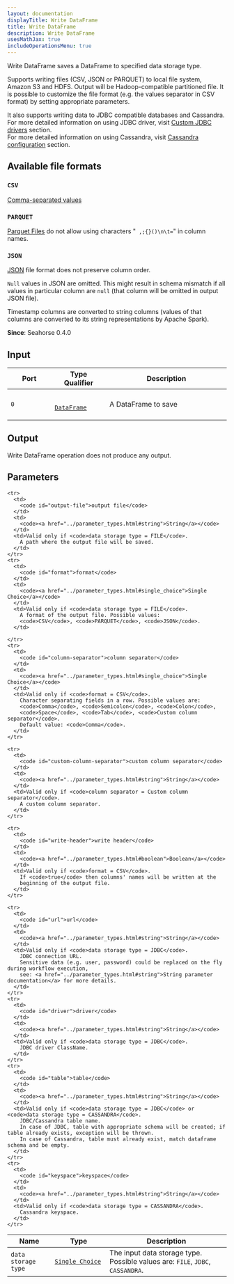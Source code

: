 ```yaml
---
layout: documentation
displayTitle: Write DataFrame
title: Write DataFrame
description: Write DataFrame
usesMathJax: true
includeOperationsMenu: true
---
```


Write DataFrame saves a DataFrame to specified data storage type.

Supports writing files (CSV, JSON or PARQUET) to local file system, Amazon S3 and HDFS.
Output will be Hadoop-compatible partitioned file.
It is possible to customize the file format (e.g. the values separator in CSV format)
by setting appropriate parameters.

It also supports writing data to JDBC compatible databases and Cassandra. <BR/>
For more detailed information on using JDBC driver, visit
[Custom JDBC drivers](../workflowexecutor.html#custom-jdbc-drivers) section. <BR/>
For more detailed information on using Cassandra, visit
[Cassandra configuration](../workflowexecutor.html#cassandra-configuration) section.


## Available file formats

### `CSV`
<a target="_blank" href="https://en.wikipedia.org/wiki/Comma-separated_values">Comma-separated values</a>

### `PARQUET`
<a target="_blank" href="http://spark.apache.org/docs/latest/sql-programming-guide.html#parquet-files">Parquet Files</a>
do not allow using characters "` ,;{}()\n\t=`" in column names.

### `JSON`
<a target="_blank" href="https://en.wikipedia.org/wiki/JSON">JSON</a>
file format does not preserve column order.

`Null` values in JSON are omitted. This might result in schema mismatch if all values in particular
column are `null` (that column will be omitted in output JSON file).

Timestamp columns are converted to string columns
(values of that columns are converted to its string representations by Apache Spark).



**Since**: Seahorse 0.4.0

## Input

<table>
  <thead>
    <tr>
      <th style="width:20%">Port</th>
      <th style="width:25%">Type Qualifier</th>
      <th style="width:55%">Description</th>
    </tr>
  </thead>
  <tbody>
    <tr>
      <td>
        <code>0</code>
      </td>
      <td>
        <code>
        <a href="../classes/dataframe.html">DataFrame</a>
        </code>
      </td>
      <td>A DataFrame to save</td>
    </tr>
  </tbody>
</table>

## Output

Write DataFrame operation does not produce any output.

## Parameters

<table class="table">
  <thead>
    <tr>
      <th style="width:20%">Name</th>
      <th style="width:25%">Type</th>
      <th style="width:55%">Description</th>
    </tr>
  </thead>
  <tbody>
    <tr>
      <td>
        <code id="data-storage-type">data storage type</code>
      </td>
      <td>
        <code><a href="../parameter_types.html#single_choice">Single Choice</a></code>
      </td>
      <td>The input data storage type. Possible values are:
        <code>FILE</code>, <code>JDBC</code>, <code>CASSANDRA</code>.
      </td>
    </tr>

    <tr>
      <td>
        <code id="output-file">output file</code>
      </td>
      <td>
        <code><a href="../parameter_types.html#string">String</a></code>
      </td>
      <td>Valid only if <code>data storage type = FILE</code>.
        A path where the output file will be saved.
      </td>
    </tr>
    <tr>
      <td>
        <code id="format">format</code>
      </td>
      <td>
        <code><a href="../parameter_types.html#single_choice">Single Choice</a></code>
      </td>
      <td>Valid only if <code>data storage type = FILE</code>.
        A format of the output file. Possible values:
        <code>CSV</code>, <code>PARQUET</code>, <code>JSON</code>.
      </td>

    </tr>
    <tr>
      <td>
        <code id="column-separator">column separator</code>
      </td>
      <td>
        <code><a href="../parameter_types.html#single_choice">Single Choice</a></code>
      </td>
      <td>Valid only if <code>format = CSV</code>.
        Character separating fields in a row. Possible values are:
        <code>Comma</code>, <code>Semicolon</code>, <code>Colon</code>,
        <code>Space</code>, <code>Tab</code>, <code>Custom column separator</code>.
        Default value: <code>Comma</code>.
      </td>
    </tr>

    <tr>
      <td>
        <code id="custom-column-separator">custom column separator</code>
      </td>
      <td>
        <code><a href="../parameter_types.html#string">String</a></code>
      </td>
      <td>Valid only if <code>column separator = Custom column separator</code>.
        A custom column separator.
      </td>
    </tr>

    <tr>
      <td>
        <code id="write-header">write header</code>
      </td>
      <td>
        <code><a href="../parameter_types.html#boolean">Boolean</a></code>
      </td>
      <td>Valid only if <code>format = CSV</code>.
        If <code>true</code> then columns' names will be written at the
        beginning of the output file.
      </td>
    </tr>

    <tr>
      <td>
        <code id="url">url</code>
      </td>
      <td>
        <code><a href="../parameter_types.html#string">String</a></code>
      </td>
      <td>Valid only if <code>data storage type = JDBC</code>.
        JDBC connection URL.
        Sensitive data (e.g. user, password) could be replaced on the fly during workflow execution,
        see: <a href="../parameter_types.html#string">String parameter documentation</a> for more details.
      </td>
    </tr>
    <tr>
      <td>
        <code id="driver">driver</code>
      </td>
      <td>
        <code><a href="../parameter_types.html#string">String</a></code>
      </td>
      <td>Valid only if <code>data storage type = JDBC</code>.
        JDBC driver ClassName.
      </td>
    </tr>
    <tr>
      <td>
        <code id="table">table</code>
      </td>
      <td>
        <code><a href="../parameter_types.html#string">String</a></code>
      </td>
      <td>Valid only if <code>data storage type = JDBC</code> or <code>data storage type = CASSANDRA</code>.
        JDBC/Cassandra table name.
        In case of JDBC, table with appropriate schema will be created; if table already exists, exception will be thrown.
        In case of Cassandra, table must already exist, match dataframe schema and be empty.
      </td>
    </tr>
    <tr>
      <td>
        <code id="keyspace">keyspace</code>
      </td>
      <td>
        <code><a href="../parameter_types.html#string">String</a></code>
      </td>
      <td>Valid only if <code>data storage type = CASSANDRA</code>.
        Cassandra keyspace.
      </td>
    </tr>
  </tbody>
</table>

